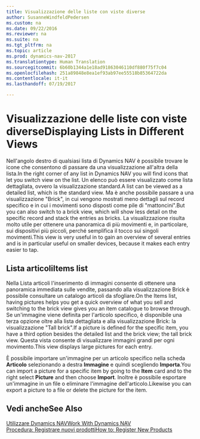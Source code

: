 ```yaml
---
title: Visualizzazione delle liste con viste diverse
author: SusanneWindfeldPedersen
ms.custom: na
ms.date: 09/22/2016
ms.reviewer: na
ms.suite: na
ms.tgt_pltfrm: na
ms.topic: article
ms.prod: dynamics-nav-2017
ms.translationtype: Human Translation
ms.sourcegitcommit: 6b60b1344a1e18ad91863046110df880f75f7c04
ms.openlocfilehash: 251a89848e8ea1ef93ab97ee55518b85364722da
ms.contentlocale: it-it
ms.lasthandoff: 07/19/2017

---
```


# <a name="displaying-lists-in-different-views"></a><span data-ttu-id="2a024-102">Visualizzazione delle liste con viste diverse</span><span class="sxs-lookup"><span data-stu-id="2a024-102">Displaying Lists in Different Views</span></span>
<span data-ttu-id="2a024-103">Nell'angolo destro di qualsiasi lista di Dynamics NAV è possibile trovare le icone che consentono di passare da una visualizzazione all'altra della lista.</span><span class="sxs-lookup"><span data-stu-id="2a024-103">In the right corner of any list in Dynamics NAV you will find icons that let you switch view on the list.</span></span> <span data-ttu-id="2a024-104">Un elenco può essere visualizzato come lista dettagliata, ovvero la visualizzazione standard.</span><span class="sxs-lookup"><span data-stu-id="2a024-104">A list can be viewed as a detailed list, which is the standard view.</span></span> <span data-ttu-id="2a024-105">Ma è anche possibile passare a una visualizzazione "Brick", in cui vengono mostrati meno dettagli sul record specifico e in cui i movimenti sono disposti come pile di "mattoncini".</span><span class="sxs-lookup"><span data-stu-id="2a024-105">But you can also switch to a brick view, which will show less detail on the specific record and stack the entries as bricks.</span></span> <span data-ttu-id="2a024-106">La visualizzazione risulta molto utile per ottenere una panoramica di più movimenti e, in particolare, sui dispositivi più piccoli, perché semplifica il tocco sui singoli movimenti.</span><span class="sxs-lookup"><span data-stu-id="2a024-106">This view is very useful in to gain an overview of several entries and is in particular useful on smaller devices, because it makes each entry easier to tap.</span></span>

## <a name="items-list"></a><span data-ttu-id="2a024-107">Lista articoli</span><span class="sxs-lookup"><span data-stu-id="2a024-107">Items list</span></span>
<span data-ttu-id="2a024-108">Nella Lista articoli l'inserimento di immagini consente di ottenere una panoramica immediata sulle vendite, passando alla visualizzazione Brick è possibile consultare un catalogo articoli da sfogliare.</span><span class="sxs-lookup"><span data-stu-id="2a024-108">On the Items list, having pictures helps you get a quick overview of what you sell and switching to the brick view gives you an item catalogue to browse through.</span></span> <span data-ttu-id="2a024-109">Se un'immagine viene definita per l'articolo specifico, è disponibile una terza opzione oltre alla lista dettagliata e alla visualizzazione Brick: la visualizzazione "Tall brick".</span><span class="sxs-lookup"><span data-stu-id="2a024-109">If a picture is defined for the specific item, you have a third option besides the detailed list and the brick view; the tall brick view.</span></span> <span data-ttu-id="2a024-110">Questa vista consente di visualizzare immagini grandi per ogni movimento.</span><span class="sxs-lookup"><span data-stu-id="2a024-110">This view displays large pictures for each entry.</span></span>

<span data-ttu-id="2a024-111">È possibile importare un'immagine per un articolo specifico nella scheda **Articolo** selezionando a destra **Immagine** e quindi scegliendo **Importa**.</span><span class="sxs-lookup"><span data-stu-id="2a024-111">You can import a picture for a specific item by going to the **Item** card and to the right select **Picture** and then choose **Import**.</span></span> <span data-ttu-id="2a024-112">Inoltre è possibile esportare un'immagine in un file o eliminare l'immagine dell'articolo.</span><span class="sxs-lookup"><span data-stu-id="2a024-112">Likewise you can export a picture to a file or delete the picture for the item.</span></span>  

## <a name="see-also"></a><span data-ttu-id="2a024-113">Vedi anche</span><span class="sxs-lookup"><span data-stu-id="2a024-113">See Also</span></span>
[<span data-ttu-id="2a024-114">Utilizzare Dynamics NAV</span><span class="sxs-lookup"><span data-stu-id="2a024-114">Work With Dynamics NAV</span></span>](ui-work-product.md)  
[<span data-ttu-id="2a024-115">Procedura: Registrare nuovi prodotti</span><span class="sxs-lookup"><span data-stu-id="2a024-115">How to: Register New Products</span></span>](inventory-how-register-new-products.md)  

